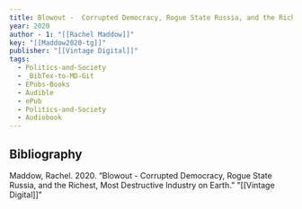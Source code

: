 ```yaml
---
title: Blowout -  Corrupted Democracy, Rogue State Russia, and the Richest, Most Destructive Industry on Earth
year: 2020
author - 1: "[[Rachel Maddow]]"
key: "[[Maddow2020-tg]]"
publisher: "[[Vintage Digital]]"
tags:
  - Politics-and-Society
  - _BibTex-to-MD-Git
  - EPubs-Books
  - Audible
  - ePub
  - Politics-and-Society
  - Audiobook
---
```


## Bibliography
Maddow, Rachel. 2020. “Blowout -  Corrupted Democracy, Rogue State Russia, and the Richest, Most Destructive Industry on Earth.” "[[Vintage Digital]]"